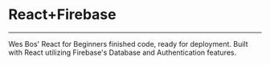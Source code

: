 # React+Firebase
-------------------------------

Wes Bos' React for Beginners finished code, ready for deployment. Built with React utilizing Firebase's Database and Authentication features.
